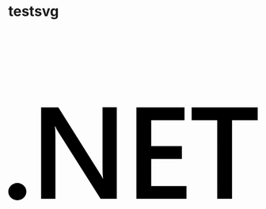 # testsvg

<img src="data:image/svg+xml;charset=UTF-8,%3Csvg%20role%3D%22img%22%20viewBox%3D%220%200%2024%2024%22%20xmlns%3D%22http%3A%2F%2Fwww.w3.org%2F2000%2Fsvg%22%3E%3Ctitle%3E.NET%3C%2Ftitle%3E%3Cpath%20d%3D%22M24%208.77h-2.468v7.565h-1.425V8.77h-2.462V7.53H24zm-6.852%207.565h-4.821V7.53h4.63v1.24h-3.205v2.494h2.953v1.234h-2.953v2.604h3.396zm-6.708%200H8.882L4.78%209.863a2.896%202.896%200%200%201-.258-.51h-.036c.032.189.048.592.048%201.21v5.772H3.157V7.53h1.659l3.965%206.32c.167.261.275.442.323.54h.024c-.04-.233-.06-.629-.06-1.185V7.529h1.372zm-8.703-.693a.868.829%200%200%201-.869.829.868.829%200%200%201-.868-.83.868.829%200%200%201%20.868-.828.868.829%200%200%201%20.869.829Z%22%2F%3E%3C%2Fsvg%3E" alt=".NET">
